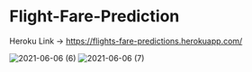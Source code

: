 # Flight-Fare-Prediction

Heroku Link -> https://flights-fare-predictions.herokuapp.com/


![2021-06-06 (6)](https://user-images.githubusercontent.com/29835510/120922491-09daa080-c6e7-11eb-8ab3-e0613e33f122.png)
![2021-06-06 (7)](https://user-images.githubusercontent.com/29835510/120922492-0ba46400-c6e7-11eb-85c7-7001453c4f29.png)

